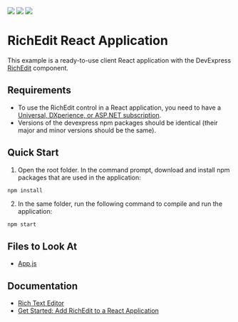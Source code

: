 <!-- default badges list -->
![](https://img.shields.io/endpoint?url=https://codecentral.devexpress.com/api/v1/VersionRange/259656709/19.2.8%2B)
[![](https://img.shields.io/badge/Open_in_DevExpress_Support_Center-FF7200?style=flat-square&logo=DevExpress&logoColor=white)](https://supportcenter.devexpress.com/ticket/details/T884780)
[![](https://img.shields.io/badge/📖_How_to_use_DevExpress_Examples-e9f6fc?style=flat-square)](https://docs.devexpress.com/GeneralInformation/403183)
<!-- default badges end -->
# RichEdit React Application

This example is a ready-to-use client React application with the DevExpress [RichEdit](https://docs.devexpress.com/AspNetCore/400373/office-inspired-controls/controls/rich-edit) component.

## Requirements
* To use the RichEdit control in a React application, you need to have a [Universal, DXperience, or ASP.NET subscription](https://www.devexpress.com/buy/net/).
* Versions of the devexpress npm packages should be identical (their major and minor versions should be the same).

## Quick Start

1. Open the root folder. In the command prompt, download and install npm packages that are used in the application:

```
npm install
```

2. In the same folder, run the following command to compile and run the application:

```bash
npm start
```

<!-- default file list -->
## Files to Look At

* [App.js](./src/App.js)

<!-- default file list end -->

## Documentation

- [Rich Text Editor](https://docs.devexpress.com/AspNetCore/400373/rich-edit)
- [Get Started: Add RichEdit to a React Application](https://docs.devexpress.com/AspNetCore/401874/rich-edit/get-started/react-application)